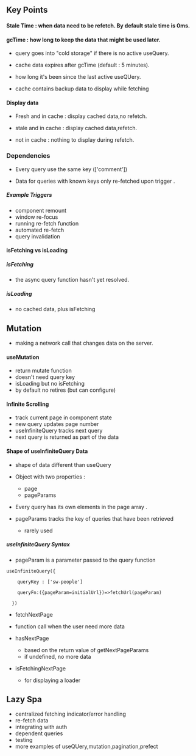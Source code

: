 ## Key Points

#### Stale Time : when data need to be refetch. By default stale time is 0ms.

#### gcTime : how long to keep the data that might be used later.

- query goes into "cold storage" if there is no active useQuery.
- cache data expires after gcTime (default : 5 minutes).
- how long it's been since the last active useQUery.

- cache contains backup data to display while fetching

#### Display data

- Fresh and in cache : display cached data,no refetch.

- stale and in cache : display cached data,refetch.

- not in cache : nothing to display during refetch.

### Dependencies

- Every query use the same key (['comment'])

- Data for queries with known keys only re-fetched upon trigger .

##### Example Triggers

- component remount
- window re-focus
- running re-fetch function
- automated re-fetch
- query invalidation

#### isFetching vs isLoading

##### isFetching

- the async query function hasn't yet resolved.

##### isLoading

- no cached data, plus isFetching

## Mutation

- making a network call that changes data on the server.

#### useMutation

- return mutate function
- doesn't need query key
- isLoading but no isFetching
- by default no retires (but can configure)

#### Infinite Scrolling

- track current page in component state
- new query updates page number
- useInfiniteQuery tracks next query
- next query is returned as part of the data

#### Shape of useInfiniteQuery Data

- shape of data different than useQuery

- Object with two properties :

  - page
  - pageParams

- Every query has its own elements in the page array .
- pageParams tracks the key of queries that have been retrieved
  - rarely used

##### useInfiniteQuery Syntax

- pageParam is a parameter passed to the query function

```
useInfiniteQuery({

    queryKey : ['sw-people']

    queryFn:({pageParam=initialUrl})=>fetchUrl(pageParam)

  })
```

- fetchNextPage
- function call when the user need more data

- hasNextPage
  - based on the return value of getNextPageParams
  - if undefined, no more data
- isFetchingNextPage
  - for displaying a loader

## Lazy Spa

- centralized fetching indicator/error handling
- re-fetch data
- integrating with auth
- dependent queries
- testing
- more examples of useQUery,mutation,pagination,prefect
